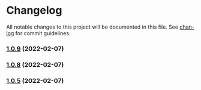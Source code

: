 # Changelog

All notable changes to this project will be documented in this file. See [chan-log](https://github.com/conventional-changelog/chan-log) for commit guidelines.

### [1.0.9](https://github.com/YanPanMichael/qk-release/compare/v1.0.8...v1.0.9) (2022-02-07)

### [1.0.8](https://github.com/YanPanMichael/qk-release/compare/v1.0.5...v1.0.8) (2022-02-07)

### [1.0.5](https://github.com/YanPanMichael/qk-release/compare/v1.0.4...v1.0.5) (2022-02-07)
